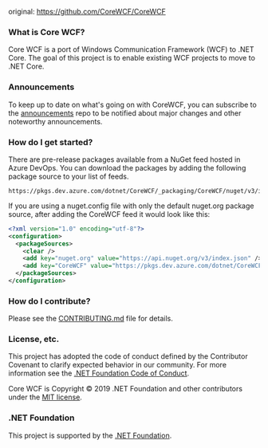 original: https://github.com/CoreWCF/CoreWCF

### What is Core WCF? 

Core WCF is a port of Windows Communication Framework (WCF) to .NET Core. The goal of this project is to enable existing WCF projects to move to .NET Core.

### Announcements

To keep up to date on what's going on with CoreWCF, you can subscribe to the [announcements](https://github.com/CoreWCF/announcements) repo to be notified about major changes and other noteworthy announcements.

### How do I get started?

There are pre-release packages available from a NuGet feed hosted in Azure DevOps. You can download the packages by adding the following package source to your list of feeds.

    https://pkgs.dev.azure.com/dotnet/CoreWCF/_packaging/CoreWCF/nuget/v3/index.json

If you are using a nuget.config file with only the default nuget.org package source, after adding the CoreWCF feed it would look like this:
```xml
<?xml version="1.0" encoding="utf-8"?>
<configuration>
  <packageSources>
    <clear />
    <add key="nuget.org" value="https://api.nuget.org/v3/index.json" />
    <add key="CoreWCF" value="https://pkgs.dev.azure.com/dotnet/CoreWCF/_packaging/CoreWCF/nuget/v3/index.json" />
  </packageSources>
</configuration>
```
### How do I contribute?

Please see the [CONTRIBUTING.md](CONTRIBUTING.md) file for details.


### License, etc.

This project has adopted the code of conduct defined by the Contributor Covenant to clarify expected behavior in our community.
For more information see the [.NET Foundation Code of Conduct](https://dotnetfoundation.org/code-of-conduct).

Core WCF is Copyright &copy; 2019 .NET Foundation and other contributors under the [MIT license](LICENSE.txt).

### .NET Foundation

This project is supported by the [.NET Foundation](https://dotnetfoundation.org).
